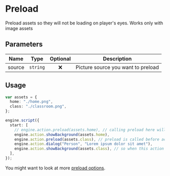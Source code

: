 # Preload

Preload assets so they will not be loading on player's eyes. Works only with image assets

## Parameters

|  Name  |   Type   | Optional |            Description             |
| :----: | :------: | :------: | :--------------------------------: |
| source | `string` |    ❌    | Picture source you want to preload |

## Usage

```ts
var assets = {
  home: "./home.png",
  class: "./classroom.png",
};

engine.script({
  start: [
    // engine.action.preload(assets.home), // calling preload here will have no effect
    engine.action.showBackground(assets.home),
    engine.action.preload(assets.class), // preload is called before action that takes players's time to skip
    engine.action.dialog("Person", "Lorem ipsum dolor sit amet"),
    engine.action.showBackground(assets.class), // so when this action will be used image will already be loaded
  ],
});
```

You might want to look at more [preload options](/guide/other-options.html#preloadassets).